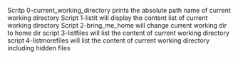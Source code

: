 Scritp 0-current_working_directory prints the absolute path name of current working directory
Script 1-listit will display the content list of current working directory
Script 2-bring_me_home will change current working dir to home dir
script 3-listfiles will list the content of current working directory
script 4-listmorefiles will list the content of current working directory including hidden files

